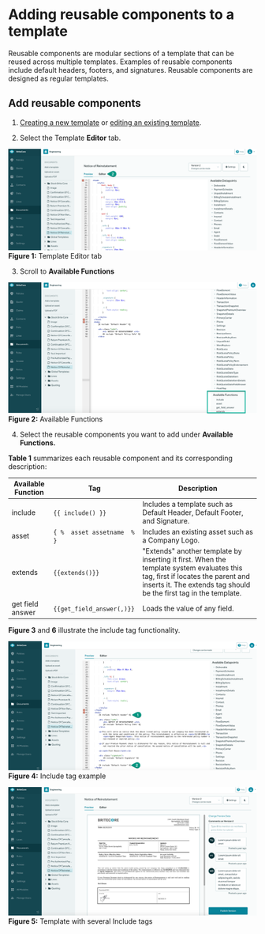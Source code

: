 # Adding reusable components to a template

Reusable components are modular sections of a template that can be reused across multiple templates. Examples of reusable components include default headers, footers, and signatures. Reusable components are designed as regular templates.

## Add reusable components

1. [Creating a new template](./BriteDocs-Creating_a_new_template.md) or [editing an existing template](./BriteDocs-Editing_and_previewing_a_template.md).

2. Select the Template **Editor** tab.

![Screenshot 3](./images/accessreusablecomponents3.png)
**Figure 1:** Template Editor tab

3. Scroll to **Available Functions**

![Screenshot 4](./images/accessreusablecomponents4.png)
**Figure 2:** Available Functions

4. Select the reusable components you want to add under **Available Functions.** 

**Table 1** summarizes each reusable component and its corresponding description: 


| Available Function  | Tag      |Description|
| ------------- | -------------------------    |------------|
| include |  ```{{ include() }} ```  |Includes a template such as Default Header, Default Footer, and Signature. |
|  asset  |   ```{ %  asset assetname  % }```| Includes an existing asset such as a Company Logo.  |
|extends| ```{{extends()}}``` |"Extends" another template by inserting it first. When the template system evaluates this tag, first if locates the parent and inserts it. The extends tag should be the first tag in the template.|
|get field answer|```{{get_field_answer(,)}}```|Loads the value of any field.|

**Figure 3** and **6** illustrate the include tag functionality.  

![Screenshot 5](./images/accessreusablecomponents5.png)
**Figure 4:** Include tag example 

![Screenshot 6](./images/accessreusablecomponents6.png)
**Figure 5:** Template with several Include tags
